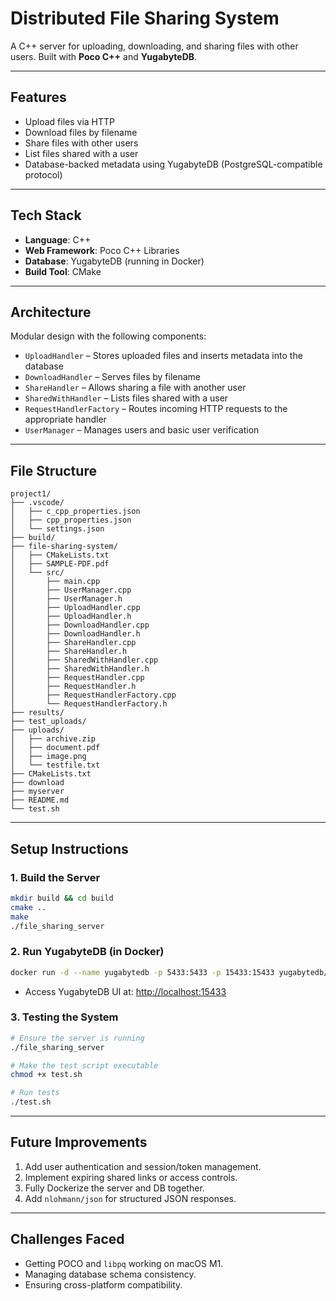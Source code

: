# Distributed File Sharing System

A C++ server for uploading, downloading, and sharing files with other users. Built with **Poco C++** and **YugabyteDB**.

---

## Features

- Upload files via HTTP  
- Download files by filename  
- Share files with other users  
- List files shared with a user  
- Database-backed metadata using YugabyteDB (PostgreSQL-compatible protocol)

---

## Tech Stack

- **Language**: C++  
- **Web Framework**: Poco C++ Libraries  
- **Database**: YugabyteDB (running in Docker)  
- **Build Tool**: CMake

---

## Architecture

Modular design with the following components:

- `UploadHandler` – Stores uploaded files and inserts metadata into the database  
- `DownloadHandler` – Serves files by filename  
- `ShareHandler` – Allows sharing a file with another user  
- `SharedWithHandler` – Lists files shared with a user  
- `RequestHandlerFactory` – Routes incoming HTTP requests to the appropriate handler  
- `UserManager` – Manages users and basic user verification

---

## File Structure
```
project1/
├── .vscode/
│   ├── c_cpp_properties.json
│   ├── cpp_properties.json
│   └── settings.json
├── build/
├── file-sharing-system/
│   ├── CMakeLists.txt
│   ├── SAMPLE-PDF.pdf
│   └── src/
│       ├── main.cpp
│       ├── UserManager.cpp
│       ├── UserManager.h
│       ├── UploadHandler.cpp
│       ├── UploadHandler.h
│       ├── DownloadHandler.cpp
│       ├── DownloadHandler.h
│       ├── ShareHandler.cpp
│       ├── ShareHandler.h
│       ├── SharedWithHandler.cpp
│       ├── SharedWithHandler.h
│       ├── RequestHandler.cpp
│       ├── RequestHandler.h
│       ├── RequestHandlerFactory.cpp
│       └── RequestHandlerFactory.h
├── results/
├── test_uploads/
├── uploads/
│   ├── archive.zip
│   ├── document.pdf
│   ├── image.png
│   └── testfile.txt
├── CMakeLists.txt
├── download
├── myserver
├── README.md
└── test.sh
```

---

## Setup Instructions

### 1. Build the Server

```bash
mkdir build && cd build
cmake ..
make
./file_sharing_server
```

### 2. Run YugabyteDB (in Docker)

```bash
docker run -d --name yugabytedb -p 5433:5433 -p 15433:15433 yugabytedb/yugabyte
```

- Access YugabyteDB UI at: [http://localhost:15433](http://localhost:15433)

### 3. Testing the System

```bash
# Ensure the server is running
./file_sharing_server

# Make the test script executable
chmod +x test.sh

# Run tests
./test.sh
```

---

## Future Improvements

1. Add user authentication and session/token management.
2. Implement expiring shared links or access controls.
3. Fully Dockerize the server and DB together.
4. Add `nlohmann/json` for structured JSON responses.

---

## Challenges Faced

- Getting POCO and `libpq` working on macOS M1.
- Managing database schema consistency.
- Ensuring cross-platform compatibility.
